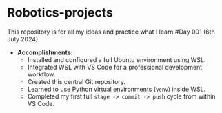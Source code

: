 # Robotics-projects
This repository is for all my ideas and practice what I learn
#Day 001 (6th July 2024)
*   **Accomplishments:**
    *   Installed and configured a full Ubuntu environment using WSL.
    *   Integrated WSL with VS Code for a professional development workflow.
    *   Created this central Git repository.
    *   Learned to use Python virtual environments (`venv`) inside WSL.
    *   Completed my first full `stage -> commit -> push` cycle from within VS Code.

